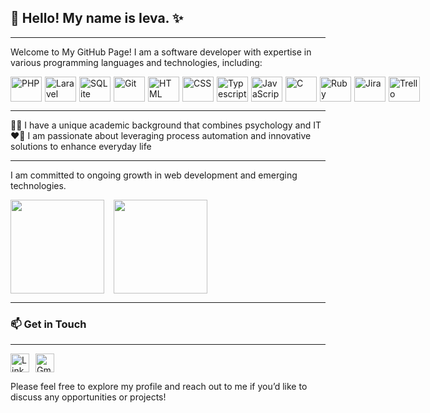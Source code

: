 ## 👋 Hello! My name is Ieva. ✨

---

Welcome to My GitHub Page!
I am a software developer with expertise in various programming languages and technologies, including:

<div style="display: flex; align-items: center;">
    <img src="https://cdn.worldvectorlogo.com/logos/php-1.svg" alt="PHP" width="50" height="40" style="margin-right: 5px;"/>
    <img src="https://cdn.worldvectorlogo.com/logos/laravel-2.svg" alt="Laravel" width="50" height="40" style="margin-right: 5px;"/>
    <img src="https://cdn.worldvectorlogo.com/logos/sqlite.svg" alt="SQLite" width="50" height="40" style="margin-right: 5px;"/>
    <img src="https://cdn.worldvectorlogo.com/logos/git.svg" alt="Git" width="50" height="40" style="margin-right: 5px;"/>
    <img src="https://cdn.worldvectorlogo.com/logos/html-1.svg" alt="HTML" width="50" height="40" style="margin-right: 5px;"/>
    <img src="https://cdn.worldvectorlogo.com/logos/css-3.svg" alt="CSS" width="50" height="40" style="margin-right: 5px;"/>
    <img src="https://cdn.worldvectorlogo.com/logos/typescript.svg" alt="Typescript" width="50" height="40" style="margin-right: 5px;"/>
    <img src="https://cdn.worldvectorlogo.com/logos/logo-javascript.svg" alt="JavaScript" width="50" height="40" style="margin-right: 5px;"/>
    <img src="https://cdn.worldvectorlogo.com/logos/c-1.svg" alt="C" width="50" height="40" style="margin-right: 5px;"/>
    <img src="https://cdn.worldvectorlogo.com/logos/ruby.svg" alt="Ruby" width="50" height="40" style="margin-right: 5px;"/>
    <img src="https://cdn.worldvectorlogo.com/logos/jira-1.svg" alt="Jira" width="50" height="40" style="margin-right: 5px;"/>
    <img src="https://cdn.worldvectorlogo.com/logos/trello.svg" alt="Trello" width="50" height="40"/>
</div>

---

👩‍🎓 I have a unique academic background that combines psychology and IT  
❤️‍🔥 I am passionate about leveraging process automation and innovative solutions to enhance everyday life

---

I am committed to ongoing growth in web development and emerging technologies.

<div style="display: flex; align-items: center;">
    <img src="https://github-readme-stats.vercel.app/api?username=ievasinke&show_icons=true&theme=cobalt" height="150" style="margin-right: 15px;">
    <img src="https://github-readme-stats.vercel.app/api/top-langs/?username=ievasinke&layout=compact&theme=cobalt" height="150">
</div>

---

### 📫 Get in Touch

---

<div style="display: flex; align-items: center;">
    <a href="https://www.linkedin.com/in/ievasinke" style="margin-right: 10px; display: inline-block">
        <img src="https://cdn.worldvectorlogo.com/logos/linkedin-logo-2013-1.svg" alt="LinkedIn Logo" height="30">
    </a>
    <a href="mailto:ieva.sinke@gmail.com" style="display: inline-block">
        <img src="https://cdn.worldvectorlogo.com/logos/gmail-icon-1.svg" alt="Gmail Icon" width="30" height="30">
    </a>
</div>

Please feel free to explore my profile and reach out to me if you’d like to discuss any opportunities or projects!